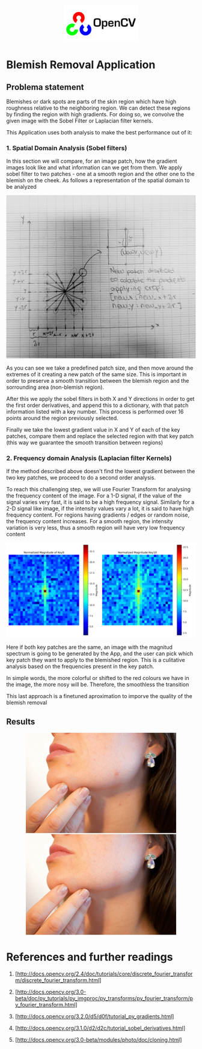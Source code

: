 
<p align="center">
  <img src="./images/opencv.png" alt="OpenCV Logo" width="200" padding-right="20"/>
</p>

# Blemish Removal Application

## Problema statement
Blemishes or dark spots are parts of the skin region which have high roughness relative to the neighboring region. We can detect these regions by finding the region with high gradients. For doing so, we convolve the given image with the Sobel Filter or Laplacian filter kernels.

This Application uses both analysis to make the best performance out of it:

### 1. Spatial Domain Analysis (Sobel filters)
In this section we will compare, for an image patch, how the gradient images look like and what information can we get from them. We apply sobel filter to two patches - one at a smooth region and the other one to the blemish on the cheek. As follows a representation of the spatial domain to be analyzed

<p align="center">
  <img src="./cartesian_explanation.jpeg" alt="cartesian-explanation.jpg" width="600"/>
</p>

As you can see we take a predefined patch size, and then move around the extremes of it creating a new patch of the same size. This is important in order to preserve a smooth transition between the blemish region and the sorrounding area (non-blemish region). 

After this we apply the sobel filters in both X and Y directions in order to get the first order derivatives, and append this to a dictionary, with that patch information listed with a key number. This process is performed over 16 points around the region previously selected.

Finally we take the lowest gradient value in X and Y of each of the key patches, compare them and replace the selected region with that key patch (this way we guarantee the smooth transition between regions)

### 2. Frequency domain Analysis (Laplacian filter Kernels)
If the method described above doesn't find the lowest gradient between the two key patches, we proceed to do a second order analysis. 

To reach this challenging step, we will use Fourier Transform for analysing the frequency content of the image. For a 1-D signal, if the value of the signal varies very fast, it is said to be a high frequency signal. Similarly for a 2-D signal like image, if the intensity values vary a lot, it is said to have high frequency content. For regions having gradients / edges or random noise, the frequency content increases. For a smooth region, the intensity variation is very less, thus a smooth region will have very low frequency content

<p align="center">
  <img src="./magnitude_images_with_colorbars.png" alt="cartesian-explanation.jpg" width="720"/>
</p>

Here if both key patches are the same, an image with the magnitud spectrum is going to be generated by the App, and the user can pick which key patch they want to apply to the blemished region. This is a culitative analysis  based on the frequencies present in the key patch. 

In simple words, the more colorful or shifted to the red colours we have in the image, the more nosy will be. Therefore, the smoothless the transition

This last approach is a finetuned aproximation to imporve the quality of the blemish removal

## Results

<p align="center">
  <img src="./blemish.png" alt="OpenCV Logo" width="400" padding-right="20"/>
  <img src="./clean_blemish.jpg" alt="OpenCV Logo" width="400" padding-right="20"/>
</p>


# References and further readings

1. [http://docs.opencv.org/2.4/doc/tutorials/core/discrete_fourier_transform/discrete_fourier_transform.html]

2. [http://docs.opencv.org/3.0-beta/doc/py_tutorials/py_imgproc/py_transforms/py_fourier_transform/py_fourier_transform.html]

3. [http://docs.opencv.org/3.2.0/d5/d0f/tutorial_py_gradients.html]

4. [http://docs.opencv.org/3.1.0/d2/d2c/tutorial_sobel_derivatives.html]

5. [http://docs.opencv.org/3.0-beta/modules/photo/doc/cloning.html]